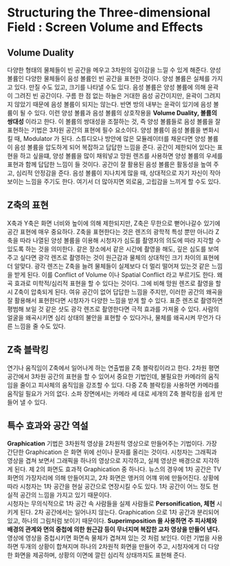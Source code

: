 # Structuring the Three-dimensional Field : Screen Volume and Effects
## Volume Duality
다양한 형태의 물체들이 빈 공간을 메우고 3차원의 깊이감을 느낄 수 있게 해준다. 양성 볼륨인 다양한 물체들이 음성 볼륨인 빈 공간을 표현한 것이다.
양성 볼륨은 실체를 가지고 있다. 만질 수도 있고, 크기를 나타낼 수도 있다. 음성 볼륨은 양성 볼륨에 의해 윤곽이 그려진 빈 공간이다. 
구름 한 점 없는 하늘은 거대한 음성 공간이지만, 윤곽이 그려지지 않았기 때문에 음성 볼륨이 되지는 않는다. 반면 방의 내부는 윤곽이 있기에 음성 볼륨이 될 수 있다.
이런 양성 볼륨과 음성 볼륨의 상호작용을 __Volume Duality, 볼륨의 쌍대성__ 이라고 한다.
이 볼륨의 쌍대성을 조절하는 것, 즉 양성 볼륨들로 음성 볼륨을 잘 표현하는 기법은 3차원 공간의 표현에 필수 요소이다. 
양성 볼륨이 음성 볼륨을 변화시킬 때, Modulator 가 된다.
스튜디오나 방안에 많은 모듈레이터를 채운다면 양성 볼륨이 음성 볼륨을 압도하게 되어 복잡하고 답답한 느낌을 준다. 
공간이 제한되어 있다는 표현을 하고 싶을떄, 양성 볼륨을 많이 채워넣고 망원 렌즈를 사용하면 양성 볼륨의 우세를 표현과 함께 답답한 느낌이 들 것이다.
공간이 잘 활용된 음성 볼륨은 활동성을 높여 주고, 심리적 안정감을 준다. 음성 볼륨이 지나치게 많을 때, 상대적으로 자기 자신이 작아보이는 느낌을 주기도 한다.
여기서 더 많아지면 외로움, 고립감을 느끼게 할 수도 있다. 

## Z축의 표현
X축과 Y축은 화면 너비와 높이에 의해 제한되지만, Z축은 무한으로 뻗어나갈수 있기에 공간 표현에 매우 중요하다.
Z축을 표현한다는 것은 렌즈의 광학적 특성 뿐만 아니라 Z축을 따라 나열된 양성 볼륨을 이용해 시청자가 심도를 촬영자의 의도에 따라 지각할 수 있도록 하는 것을 의미한다.
같은 장소에서 같은 시간에 촬영을 해도, 깊은 심도를 보여주고 싶다면 광각 렌즈로 촬영하는 것이 원근감과 물체의 상대적인 크기 차이의 표현에 더 알맞다.
광각 렌즈는 Z축을 늘려 물체들이 실제보다 더 멀리 떨어져 있는것 같은 느낌을 받게 된다. 
이를 Conflict of Volume 이나 Spatial Conflict 라고 부르기도 한다. 왜곡 효과로 미학적/심리적 표현을 할 수 있다는 것이다.
그에 비해 망원 렌즈로 촬영을 할 시 Z축이 압축되게 된다.
여유 공간이 없어 답답한 느낌을 주지만, 이러한 공간의 왜곡을 잘 활용해서 표현한다면 시청자가 다양한 느낌을 받게 할 수 있다.
표준 렌즈로 촬영하면 평범해 보일 것 같은 샷도 광각 렌즈로 촬영한다면 극적 효과를 가져올 수 있다.
사람의 얼굴을 왜곡시키면 심리 상태의 불안을 표현할 수 있다거나, 물체를 왜곡시켜 무언가 다른 느낌을 줄 수도 있다.

## Z축 블락킹
연기나 움직임이 Z축에서 일어나게 하는 연출법을 Z축 블락킹이라고 한다.
2차원 평면 공간에서 3차원 공간의 표현을 할 수 있어서 중요한 기법인데, 불필요한 카메라의 움직임을 줄이고 피사체의 움직임을 강조할 수 있다. 
다중 Z축 블락킹을 사용하면 카메라를 움직일 필요가 거의 없다. 소파 장면에서는 카메라 세 대로 세개의 Z축 블락킹을 쉽게 만들어 낼 수 있다.

## 특수 효과와 공간 역설
__Graphication__ 기법은 3차원적 영상을 2차원적 영상으로 만들어주는 기법이다. 
가장 간단한 Graphication 은 화면 위에 선이나 문자를 올리는 것이다. 시청자는 그래픽과 영상을 겹쳐 보면서 그래픽을 하나의 영상으로 지각하고, 실제 영상은 배경으로 지각하게 된다.
제 2의 화면도 효과적 Graphication 중 하나다. 뉴스의 경우에 1차 공간은 TV 화면의 가장자리에 의해 만들어지고, 2차 화면은 앵커의 어꺠 위에 만들어진다. 
상황에 따라 시청자는 1차 공간을 현실 공간으로 연장시킬 수도 있다. 1차 공간이 어느 정도 현실적 공간의 느낌을 가지고 있기 때문이다.    
시청자는 무의식적으로 1차 공간 속 사람들을 실제 사람들로 __Personification, 체현__ 시키게 된다. 2차 공간에서는 일어나지 않는다.
Graphication 으로 1차 공간과 분리되어있고, 하나의 그림처럼 보이기 때문이다. 
__Superimposition 을 사용하면 주 피사체와 배경의 관계와 면의 중첩에 의한 원근감 등이 무너지며 복잡한 교차 영상을 만들어 낸다.__
영상에 영상을 중첩시키면 화면속 물체가 겹쳐져 있는 것 처럼 보인다.
이런 기법을 사용하면 두개의 상황이 합쳐지며 하나의 2차원적 화면을 만들어 주고, 시청자에게 더 다양한 화면을 제공하며, 상황의 이면에 깔린 심리적 상태까지도 표현해 준다.
